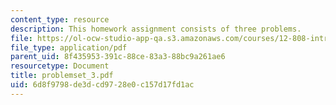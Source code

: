 ```yaml
---
content_type: resource
description: This homework assignment consists of three problems.
file: https://ol-ocw-studio-app-qa.s3.amazonaws.com/courses/12-808-introduction-to-observational-physical-oceanography-fall-2004/6d8f9798de3dcd9728e0c157d17fd1ac_problemset_3.pdf
file_type: application/pdf
parent_uid: 8f435953-391c-88ce-83a3-88bc9a261ae6
resourcetype: Document
title: problemset_3.pdf
uid: 6d8f9798-de3d-cd97-28e0-c157d17fd1ac
---
```

